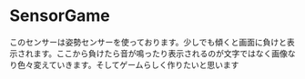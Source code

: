 # SensorGame
このセンサーは姿勢センサーを使っております。少しでも傾くと画面に負けと表示されます。ここから負けたら音が鳴ったり表示されるのが文字ではなく画像なり色々変えていきます。そしてゲームらしく作りたいと思います
